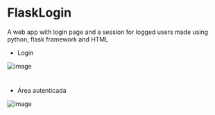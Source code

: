 # FlaskLogin
A web app with login page and a session for logged users made using python, flask framework and HTML


- Login

![image](https://github.com/igorcodigo/FlaskLogin/assets/130934354/d6392e91-f0ef-430e-8f04-7680e1ece7c5)

#
- Área autenticada

![image](https://github.com/igorcodigo/FlaskLogin/assets/130934354/095c6543-046a-4d38-b164-db255de37dcf)
